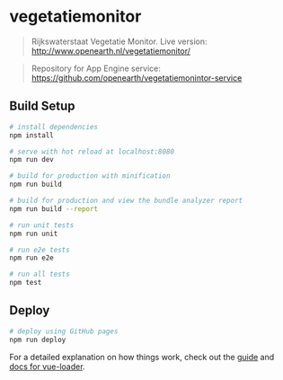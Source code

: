 # vegetatiemonitor

> Rijkswaterstaat Vegetatie Monitor.
> Live version: http://www.openearth.nl/vegetatiemonitor/

> Repository for App Engine service: https://github.com/openearth/vegetatiemonintor-service

## Build Setup

``` bash
# install dependencies
npm install

# serve with hot reload at localhost:8080
npm run dev

# build for production with minification
npm run build

# build for production and view the bundle analyzer report
npm run build --report

# run unit tests
npm run unit

# run e2e tests
npm run e2e

# run all tests
npm test
```

## Deploy

```bash
# deploy using GitHub pages
npm run deploy
```

For a detailed explanation on how things work, check out the [guide](http://vuejs-templates.github.io/webpack/) and [docs for vue-loader](http://vuejs.github.io/vue-loader).
